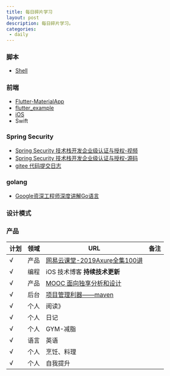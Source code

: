 ```yaml
---
title: 每日碎片学习
layout: post
description: 每日碎片学习。
categories:
 - daily
---
```


### 脚本

* [Shell](https://www.runoob.com/linux/linux-shell-variable.html)

### 前端

* [Flutter-MaterialApp](https://api.flutter.dev/flutter/material/MaterialApp-class.html)
* [flutter_example](https://gitee.com/BackEndLearning/flutter_example)
* [iOS](https://juejin.im/timeline/ios/Objective-C)
* Swift
 

### Spring Security

* [Spring Security 技术栈开发企业级认证与授权-视频](https://coding.imooc.com/lesson/134.html#mid=6869)
* [Spring Security 技术栈开发企业级认证与授权-源码](https://git.imooc.com/coding-134/security-new/commits/master)
* [gitee 代码提交日志](https://gitee.com/BackEndLearning/spring-security-basic/commits/master)

### golang

* [ Google资深工程师深度讲解Go语言 ](https://coding.imooc.com/learn/list/180.html)

### 设计模式

### 产品


|计划|领域|URL|备注|
|---|---|---|---|
|√|产品|[网易云课堂-2019Axure全集100讲](https://study.163.com/course/courseMain.htm?courseId=1209489815&share=1&shareId=1405369734)||
|√|编程|iOS 技术博客 **持续技术更新**||
|√|产品|[MOOC 面向独享分析和设计](https://www.icourse163.org/learn/ECNU-1003434002#/learn/content)||
|√|后台|[项目管理利器——maven](https://www.imooc.com/learn/443)||
|√|个人|阅读》||
|√|个人|日记||
|√|个人|GYM-减脂||
|√|语言|英语||
|√|个人|烹饪、料理||
|√|个人|自我提升||